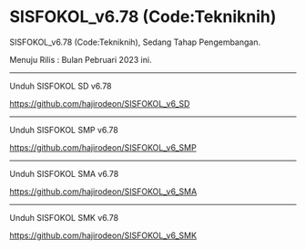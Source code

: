 # SISFOKOL_v6.78 (Code:Tekniknih)


SISFOKOL_v6.78 (Code:Tekniknih), Sedang Tahap Pengembangan. 

Menuju Rilis : Bulan Pebruari 2023 ini.

---

Unduh SISFOKOL SD v6.78 

https://github.com/hajirodeon/SISFOKOL_v6_SD

---



Unduh SISFOKOL SMP v6.78

https://github.com/hajirodeon/SISFOKOL_v6_SMP

---



Unduh SISFOKOL SMA v6.78 

https://github.com/hajirodeon/SISFOKOL_v6_SMA

---



Unduh SISFOKOL SMK v6.78 

https://github.com/hajirodeon/SISFOKOL_v6_SMK









